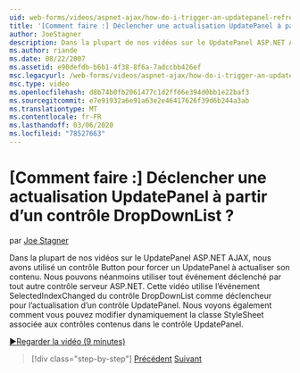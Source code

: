 ```yaml
---
uid: web-forms/videos/aspnet-ajax/how-do-i-trigger-an-updatepanel-refresh-from-a-dropdownlist-control
title: '[Comment faire :] Déclencher une actualisation UpdatePanel à partir d’un contrôle DropDownList ? | Microsoft Docs'
author: JoeStagner
description: Dans la plupart de nos vidéos sur le UpdatePanel ASP.NET AJAX, nous avons utilisé un contrôle Button pour forcer un UpdatePanel à actualiser son contenu. Nous pouvons néanmoins utiliser n’importe quel événement...
ms.author: riande
ms.date: 08/22/2007
ms.assetid: e90defdb-b6b1-4f38-8f6a-7adccbb426ef
msc.legacyurl: /web-forms/videos/aspnet-ajax/how-do-i-trigger-an-updatepanel-refresh-from-a-dropdownlist-control
msc.type: video
ms.openlocfilehash: d8b74b0fb2061477c1d2ff66e394d0bb1e22baf3
ms.sourcegitcommit: e7e91932a6e91a63e2e46417626f39d6b244a3ab
ms.translationtype: MT
ms.contentlocale: fr-FR
ms.lasthandoff: 03/06/2020
ms.locfileid: "78527663"
---
```

# <a name="how-do-i-trigger-an-updatepanel-refresh-from-a-dropdownlist-control"></a>[Comment faire :] Déclencher une actualisation UpdatePanel à partir d’un contrôle DropDownList ?

par [Joe Stagner](https://github.com/JoeStagner)

Dans la plupart de nos vidéos sur le UpdatePanel ASP.NET AJAX, nous avons utilisé un contrôle Button pour forcer un UpdatePanel à actualiser son contenu. Nous pouvons néanmoins utiliser tout événement déclenché par tout autre contrôle serveur ASP.NET. Cette vidéo utilise l’événement SelectedIndexChanged du contrôle DropDownList comme déclencheur pour l’actualisation d’un contrôle UpdatePanel. Nous voyons également comment vous pouvez modifier dynamiquement la classe StyleSheet associée aux contrôles contenus dans le contrôle UpdatePanel.

[&#9654;Regarder la vidéo (9 minutes)](https://channel9.msdn.com/Blogs/ASP-NET-Site-Videos/how-do-i-trigger-an-updatepanel-refresh-from-a-dropdownlist-control)

> [!div class="step-by-step"]
> [Précédent](how-do-i-implement-the-persistent-communications-pattern-using-web-services.md)
> [Suivant](how-do-i-create-an-aspnet-ajax-extender-from-scratch.md)
